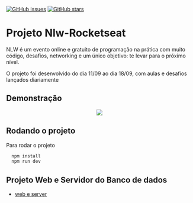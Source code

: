 <a href="https://github.com/Yuriferr/Rocketseat-Nlw/issues"><img alt="GitHub issues" src="https://img.shields.io/github/issues/Yuriferr/Rocketseat-Nlw"></a>
<a href="https://github.com/Yuriferr/Rocketseat-Nlw/stargazers"><img alt="GitHub stars" src="https://img.shields.io/github/stars/Yuriferr/Rocketseat-Nlw"></a>

# Projeto Nlw-Rocketseat

NLW é um evento online e gratuito de programação na prática com muito código, desafios, networking e um único objetivo: te levar para o próximo nível.

O projeto foi desenvolvido do dia 11/09 ao dia 18/09, com aulas e desafios lançados diariamente

## Demonstração

<div align="center">
  <img src="https://user-images.githubusercontent.com/104935046/191124004-8943bf19-13b8-4dcf-943d-423bd3a1f599.png"/>
</div>


## Rodando o projeto

Para rodar o projeto

```bash
  npm install
  npm run dev
```

## Projeto Web e Servidor do Banco de dados

 - [web e server](https://github.com/Yuriferr/Rocketseat-Nlw-mobile)
